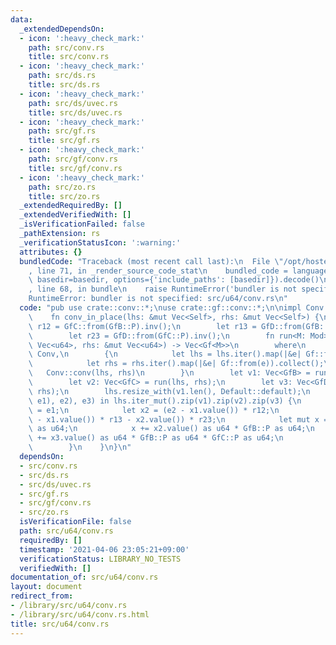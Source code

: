 ```yaml
---
data:
  _extendedDependsOn:
  - icon: ':heavy_check_mark:'
    path: src/conv.rs
    title: src/conv.rs
  - icon: ':heavy_check_mark:'
    path: src/ds.rs
    title: src/ds.rs
  - icon: ':heavy_check_mark:'
    path: src/ds/uvec.rs
    title: src/ds/uvec.rs
  - icon: ':heavy_check_mark:'
    path: src/gf.rs
    title: src/gf.rs
  - icon: ':heavy_check_mark:'
    path: src/gf/conv.rs
    title: src/gf/conv.rs
  - icon: ':heavy_check_mark:'
    path: src/zo.rs
    title: src/zo.rs
  _extendedRequiredBy: []
  _extendedVerifiedWith: []
  _isVerificationFailed: false
  _pathExtension: rs
  _verificationStatusIcon: ':warning:'
  attributes: {}
  bundledCode: "Traceback (most recent call last):\n  File \"/opt/hostedtoolcache/Python/3.9.2/x64/lib/python3.9/site-packages/onlinejudge_verify/documentation/build.py\"\
    , line 71, in _render_source_code_stat\n    bundled_code = language.bundle(stat.path,\
    \ basedir=basedir, options={'include_paths': [basedir]}).decode()\n  File \"/opt/hostedtoolcache/Python/3.9.2/x64/lib/python3.9/site-packages/onlinejudge_verify/languages/user_defined.py\"\
    , line 68, in bundle\n    raise RuntimeError('bundler is not specified: {}'.format(path.as_posix()))\n\
    RuntimeError: bundler is not specified: src/u64/conv.rs\n"
  code: "pub use crate::conv::*;\nuse crate::gf::conv::*;\n\nimpl Conv for u64 {\n\
    \    fn conv_in_place(lhs: &mut Vec<Self>, rhs: &mut Vec<Self>) {\n        let\
    \ r12 = GfC::from(GfB::P).inv();\n        let r13 = GfD::from(GfB::P).inv();\n\
    \        let r23 = GfD::from(GfC::P).inv();\n        fn run<M: Mod>(lhs: &mut\
    \ Vec<u64>, rhs: &mut Vec<u64>) -> Vec<Gf<M>>\n        where\n            Gf<M>:\
    \ Conv,\n        {\n            let lhs = lhs.iter().map(|&e| Gf::from(e)).collect();\n\
    \            let rhs = rhs.iter().map(|&e| Gf::from(e)).collect();\n         \
    \   Conv::conv(lhs, rhs)\n        }\n        let v1: Vec<GfB> = run(lhs, rhs);\n\
    \        let v2: Vec<GfC> = run(lhs, rhs);\n        let v3: Vec<GfD> = run(lhs,\
    \ rhs);\n        lhs.resize_with(v1.len(), Default::default);\n        for (((e0,\
    \ e1), e2), e3) in lhs.iter_mut().zip(v1).zip(v2).zip(v3) {\n            let x1\
    \ = e1;\n            let x2 = (e2 - x1.value()) * r12;\n            let x3 = ((e3\
    \ - x1.value()) * r13 - x2.value()) * r23;\n            let mut x = x1.value()\
    \ as u64;\n            x += x2.value() as u64 * GfB::P as u64;\n            x\
    \ += x3.value() as u64 * GfB::P as u64 * GfC::P as u64;\n            *e0 = x;\n\
    \        }\n    }\n}\n"
  dependsOn:
  - src/conv.rs
  - src/ds.rs
  - src/ds/uvec.rs
  - src/gf.rs
  - src/gf/conv.rs
  - src/zo.rs
  isVerificationFile: false
  path: src/u64/conv.rs
  requiredBy: []
  timestamp: '2021-04-06 23:05:21+09:00'
  verificationStatus: LIBRARY_NO_TESTS
  verifiedWith: []
documentation_of: src/u64/conv.rs
layout: document
redirect_from:
- /library/src/u64/conv.rs
- /library/src/u64/conv.rs.html
title: src/u64/conv.rs
---
```

